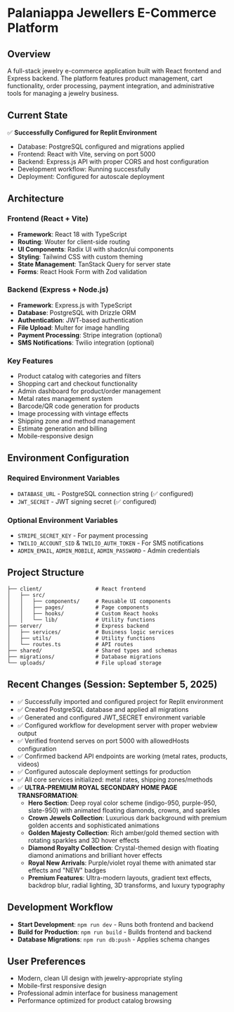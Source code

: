 # Palaniappa Jewellers E-Commerce Platform

## Overview
A full-stack jewelry e-commerce application built with React frontend and Express backend. The platform features product management, cart functionality, order processing, payment integration, and administrative tools for managing a jewelry business.

## Current State
✅ **Successfully Configured for Replit Environment**
- Database: PostgreSQL configured and migrations applied
- Frontend: React with Vite, serving on port 5000
- Backend: Express.js API with proper CORS and host configuration
- Development workflow: Running successfully
- Deployment: Configured for autoscale deployment

## Architecture

### Frontend (React + Vite)
- **Framework**: React 18 with TypeScript
- **Routing**: Wouter for client-side routing
- **UI Components**: Radix UI with shadcn/ui components
- **Styling**: Tailwind CSS with custom theming
- **State Management**: TanStack Query for server state
- **Forms**: React Hook Form with Zod validation

### Backend (Express + Node.js)
- **Framework**: Express.js with TypeScript
- **Database**: PostgreSQL with Drizzle ORM
- **Authentication**: JWT-based authentication
- **File Upload**: Multer for image handling
- **Payment Processing**: Stripe integration (optional)
- **SMS Notifications**: Twilio integration (optional)

### Key Features
- Product catalog with categories and filters
- Shopping cart and checkout functionality
- Admin dashboard for product/order management
- Metal rates management system
- Barcode/QR code generation for products
- Image processing with vintage effects
- Shipping zone and method management
- Estimate generation and billing
- Mobile-responsive design

## Environment Configuration

### Required Environment Variables
- `DATABASE_URL` - PostgreSQL connection string (✅ configured)
- `JWT_SECRET` - JWT signing secret (✅ configured)

### Optional Environment Variables
- `STRIPE_SECRET_KEY` - For payment processing
- `TWILIO_ACCOUNT_SID` & `TWILIO_AUTH_TOKEN` - For SMS notifications
- `ADMIN_EMAIL`, `ADMIN_MOBILE`, `ADMIN_PASSWORD` - Admin credentials

## Project Structure
```
├── client/                 # React frontend
│   ├── src/
│   │   ├── components/     # Reusable UI components
│   │   ├── pages/          # Page components
│   │   ├── hooks/          # Custom React hooks
│   │   └── lib/            # Utility functions
├── server/                 # Express backend
│   ├── services/           # Business logic services
│   ├── utils/              # Utility functions
│   └── routes.ts           # API routes
├── shared/                 # Shared types and schemas
├── migrations/             # Database migrations
└── uploads/                # File upload storage
```

## Recent Changes (Session: September 5, 2025)
- ✅ Successfully imported and configured project for Replit environment
- ✅ Created PostgreSQL database and applied all migrations
- ✅ Generated and configured JWT_SECRET environment variable
- ✅ Configured workflow for development server with proper webview output
- ✅ Verified frontend serves on port 5000 with allowedHosts configuration
- ✅ Confirmed backend API endpoints are working (metal rates, products, videos)
- ✅ Configured autoscale deployment settings for production
- ✅ All core services initialized: metal rates, shipping zones/methods
- ✅ **ULTRA-PREMIUM ROYAL SECONDARY HOME PAGE TRANSFORMATION**:
  - **Hero Section**: Deep royal color scheme (indigo-950, purple-950, slate-950) with animated floating diamonds, crowns, and sparkles
  - **Crown Jewels Collection**: Luxurious dark background with premium golden accents and sophisticated animations
  - **Golden Majesty Collection**: Rich amber/gold themed section with rotating sparkles and 3D hover effects
  - **Diamond Royalty Collection**: Crystal-themed design with floating diamond animations and brilliant hover effects
  - **Royal New Arrivals**: Purple/violet royal theme with animated star effects and "NEW" badges
  - **Premium Features**: Ultra-modern layouts, gradient text effects, backdrop blur, radial lighting, 3D transforms, and luxury typography

## Development Workflow
- **Start Development**: `npm run dev` - Runs both frontend and backend
- **Build for Production**: `npm run build` - Builds frontend and backend
- **Database Migrations**: `npm run db:push` - Applies schema changes

## User Preferences
- Modern, clean UI design with jewelry-appropriate styling
- Mobile-first responsive design
- Professional admin interface for business management
- Performance optimized for product catalog browsing